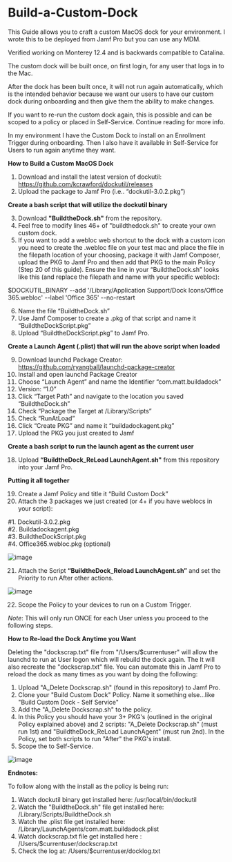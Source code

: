 # Build-a-Custom-Dock

This Guide allows you to craft a custom MacOS dock for your environment. I wrote this to be deployed from Jamf Pro but you can use any MDM.

Verified working on Monterey 12.4 and is backwards compatible to Catalina.

The custom dock will be built once, on first login, for any user that logs in to the Mac.

After the dock has been built once, it will not run again automatically, which is the intended behavior because we want our users to have our custom dock during onboarding and then give them the ability to make changes.

If you want to re-run the custom dock again, this is possible and can be scoped to a policy or placed in Self-Service. Continue reading for more info.

In my environment I have the Custom Dock to install on an Enrollment Trigger during onboarding. Then I also have it available in Self-Service for Users to run again anytime they want.


**How to Build a Custom MacOS Dock**

1.	Download and install the latest version of dockutil: https://github.com/kcrawford/dockutil/releases
2.	Upload the package to Jamf Pro (i.e.. “dockutil-3.0.2.pkg”)

**Create a bash script that will utilize the dockutil binary**

3.	Download **"BuildtheDock.sh"** from the repository.
4.	Feel free to modify lines 46+ of "buildthedock.sh" to create your own custom dock. 
5.	If you want to add a webloc web shortcut to the dock with a custom icon you need to create the .webloc file on your test mac and place the file in the filepath location of your choosing, package it with Jamf Composer, upload the PKG to Jamf Pro and then add that PKG to the main Policy (Step 20 of this guide). Ensure the line in your  “BuildtheDock.sh” looks like this (and replace the filepath and name with your specific webloc):

$DOCKUTIL_BINARY --add '/Library/Application Support/Dock Icons/Office 365.webloc' --label 'Office 365' --no-restart

6.	Name the file “BuildtheDock.sh”
7.	Use Jamf Composer to create a .pkg of that script and name it “BuildtheDockScript.pkg”
8.	Upload “BuildtheDockScript.pkg” to Jamf Pro.

**Create a Launch Agent (.plist) that will run the above script when loaded**

9.	Download launchd Package Creator: https://github.com/ryangball/launchd-package-creator
10.	Install and open launchd Package Creator
11.	Choose “Launch Agent” and name the Identifier “com.matt.buildadock”
12.	Version: “1.0”
13.	Click “Target Path” and navigate to the location you saved “BuildtheDock.sh”
14.	Check “Package the Target at /Library/Scripts”
15.	Check “RunAtLoad”
16.	Click “Create PKG” and name it “buildadockagent.pkg”
17.	Upload the PKG you just created to Jamf

**Create a bash script to run the launch agent as the current user**

18.	Upload **“BuildtheDock_ReLoad LaunchAgent.sh"** from this repository into your Jamf Pro.

**Putting it all together**

19.	Create a Jamf Policy and title it “Build Custom Dock”
20.	Attach the 3 packages we just created (or 4+ if you have weblocs in your script):

  #1. Dockutil-3.0.2.pkg  
  #2. Buildadockagent.pkg  
  #3. BuildtheDockScript.pkg  
  #4. Office365.webloc.pkg (optional)  

![image](https://user-images.githubusercontent.com/104439807/165319011-d4cc4cba-e839-47f4-b137-36f5c62780d6.png)


21.	Attach the Script **“BuildtheDock_Reload LaunchAgent.sh”** and set the Priority to run After other actions.

![image](https://user-images.githubusercontent.com/104439807/165331996-6653c5b4-f49a-4807-a0c6-e56278e761f9.png)


22.	Scope the Policy to your devices to run on a Custom Trigger. 

*Note*: This will only run ONCE for each User unless you proceed to the following steps.

**How to Re-load the Dock Anytime you Want**

Deleting the "dockscrap.txt" file from "/Users/$currentuser" will allow the launchd to run at User logon which will rebuild the dock again. The It will also recreate the "dockscrap.txt" file. You can automate this in Jamf Pro to reload the dock as many times as you want by doing the following:

1. Upload "A_Delete Dockscrap.sh" (found in this repository) to Jamf Pro.
2. Clone your "Build Custom Dock" Policy. Name it something else...like "Build Custom Dock - Self Service"
3. Add the "A_Delete Dockscrap.sh" to the policy. 
4. In this Policy you should have your 3+ PKG's (outlined in the original Policy explained above) and 2 scripts: "A_Delete Dockscrap.sh" (must run 1st) and "BuildtheDock_ReLoad LaunchAgent" (must run 2nd). In the Policy, set both scripts to run "After" the PKG's install. 
6. Scope the to Self-Service.

![image](https://user-images.githubusercontent.com/104439807/165342728-a6e54d98-2805-4991-b007-1bc4667f4c4c.png)


**Endnotes:**

To follow along with the install as the policy is being run:

1. Watch dockutil binary get installed here: /usr/local/bin/dockutil
2. Watch the "BuildtheDock.sh" file get installed here: /Library/Scripts/BuildtheDock.sh
3. Watch the  .plist file get installed here: /Library/LaunchAgents/com.matt.buildadock.plist
4. Watch dockscrap.txt file get installed here : /Users/$currentuser/dockscrap.txt
5. Check the log at: /Users/$currentuser/docklog.txt
